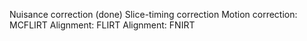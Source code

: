 Nuisance correction (done)
Slice-timing correction
Motion correction: MCFLIRT
Alignment: FLIRT
Alignment: FNIRT
